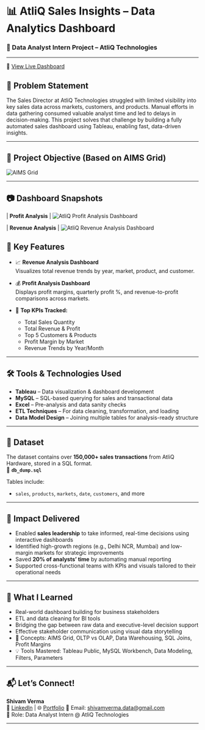 # 📊 AtliQ Sales Insights – Data Analytics Dashboard 

### 💼 Data Analyst Intern Project – AtliQ Technologies  
---
🔗 [View Live Dashboard](https://public.tableau.com/views/AtliQSalesInsights_17523960134840/Month)
## 🧩 Problem Statement

The Sales Director at AtliQ Technologies struggled with limited visibility into key sales data across markets, customers, and products. Manual efforts in data gathering consumed valuable analyst time and led to delays in decision-making. This project solves that challenge by building a fully automated sales dashboard using Tableau, enabling fast, data-driven insights.

---

## 🎯 Project Objective (Based on AIMS Grid)

![AIMS Grid](https://github.com/user-attachments/assets/6512e374-065f-47f9-b546-1ab23682c5f2)

---

## 📷 Dashboard Snapshots

| **Profit Analysis** |
![AtliQ Profit Analysis Dashboard](https://github.com/user-attachments/assets/0be1d415-a950-4777-b718-9e28bd0f5a10)

| **Revenue Analysis** | 
![AtliQ Revenue Analysis Dashboard](https://github.com/user-attachments/assets/b4ec3326-e9e7-4a2c-a594-3ed2aae34e71)

## 📌 Key Features

- 📈 **Revenue Analysis Dashboard**  
  Visualizes total revenue trends by year, market, product, and customer.
  
- 💰 **Profit Analysis Dashboard**  
  Displays profit margins, quarterly profit %, and revenue-to-profit comparisons across markets.

- 🎯 **Top KPIs Tracked:**  
  - Total Sales Quantity  
  - Total Revenue & Profit  
  - Top 5 Customers & Products  
  - Profit Margin by Market  
  - Revenue Trends by Year/Month

---

## 🛠️ Tools & Technologies Used

- **Tableau** – Data visualization & dashboard development  
- **MySQL** – SQL-based querying for sales and transactional data  
- **Excel** – Pre-analysis and data sanity checks  
- **ETL Techniques** – For data cleaning, transformation, and loading  
- **Data Model Design** – Joining multiple tables for analysis-ready structure

---

## 📂 Dataset

The dataset contains over **150,000+ sales transactions** from AtliQ Hardware, stored in a SQL format.  
📁 **`db_dump.sql`** 

Tables include:
- `sales`, `products`, `markets`, `date`, `customers`, and more
---

## 🚀 Impact Delivered

- Enabled **sales leadership** to take informed, real-time decisions using interactive dashboards  
- Identified high-growth regions (e.g., Delhi NCR, Mumbai) and low-margin markets for strategic improvements  
- Saved **20% of analysts’ time** by automating manual reporting  
- Supported cross-functional teams with KPIs and visuals tailored to their operational needs

---

## 🧠 What I Learned

- Real-world dashboard building for business stakeholders  
- ETL and data cleaning for BI tools  
- Bridging the gap between raw data and executive-level decision support  
- Effective stakeholder communication using visual data storytelling
- 📘 Concepts: AIMS Grid, OLTP vs OLAP, Data Warehousing, SQL Joins, Profit Margins  
- 💡 Tools Mastered: Tableau Public, MySQL Workbench, Data Modeling, Filters, Parameters
---

## 📬 Let’s Connect!

**Shivam Verma**  
🔗 [LinkedIn](https://www.linkedin.com/in/shivamverma18) | 🌐 [Portfolio](https://codebasics.io/portfolio/Shivam-Verma) 
📧 Email: shivamverma.data@gmail.com  
💼 Role: Data Analyst Intern @ AtliQ Technologies

---

